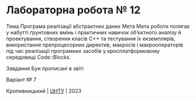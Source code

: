 ﻿# Лабораторна робота № 12

Тема
Програма реалізації абстрактних даних
Мета
Мета роботи полягає у набутті ґрунтовних вмінь і практичних навичок об’єктного аналізу й проектування, створення класів С++ та тестування їх екземплярів, використання препроцесорних директив, макросів і макрооператорів під час реалізації програмних засобів у кросплатформовому середовищі Code::Blocks. 

Завдання 
Буи прописані в звіті

Варіант № 7


Кропивницький | <a href="http://www.kntu.kr.ua/">ЦНТУ</a> | 2023
